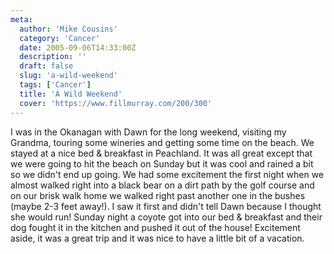 ```yaml
---
meta:
  author: 'Mike Cousins'
  category: 'Cancer'
  date: 2005-09-06T14:33:00Z
  description: ''
  draft: false
  slug: 'a-wild-weekend'
  tags: ['Cancer']
  title: 'A Wild Weekend'
  cover: 'https://www.fillmurray.com/200/300'
---
```


I was in the Okanagan with Dawn for the long weekend, visiting my Grandma,
touring some wineries and getting some time on the beach. We stayed at a nice
bed & breakfast in Peachland. It was all great except that we were going to hit
the beach on Sunday but it was cool and rained a bit so we didn't end up going.
We had some excitement the first night when we almost walked right into a black
bear on a dirt path by the golf course and on our brisk walk home we walked
right past another one in the bushes (maybe 2-3 feet away!). I saw it first and
didn't tell Dawn because I thought she would run! Sunday night a coyote got into
our bed & breakfast and their dog fought it in the kitchen and pushed it out of
the house! Excitement aside, it was a great trip and it was nice to have a
little bit of a vacation.
